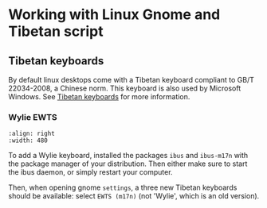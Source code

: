 # Working with Linux Gnome and Tibetan script

## Tibetan keyboards

By default linux desktops come with a Tibetan keyboard compliant to GB/T 22034-2008, a Chinese norm. This keyboard is also used by Microsoft Windows. See [Tibetan keyboards](tibetan_keyboards.md) for more information.

### Wylie EWTS

```{image} Images/gnome_keyboard.jpg
:align: right
:width: 480
```

To add a Wylie keyboard, installed the packages `ibus` and `ibus-m17n` with the package manager of your distribution. Then either make sure to start the ibus daemon, or simply restart your computer.

Then, when opening gnome `settings`, a three new Tibetan keyboards should be available: select `EWTS (m17n)` (not 'Wylie', which is an old version).

